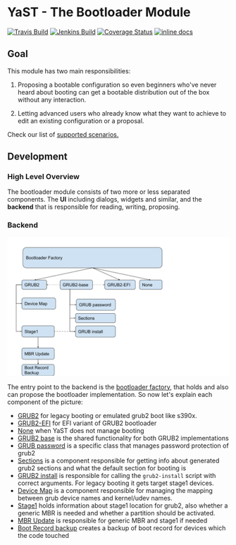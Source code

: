 # YaST - The Bootloader Module #

[![Travis Build](https://travis-ci.org/yast/yast-bootloader.svg?branch=master)](https://travis-ci.org/yast/yast-bootloader)
[![Jenkins Build](http://img.shields.io/jenkins/s/https/ci.opensuse.org/yast-bootloader-master.svg)](https://ci.opensuse.org/view/Yast/job/yast-bootloader-master/)
[![Coverage Status](https://img.shields.io/coveralls/yast/yast-bootloader.svg)](https://coveralls.io/r/yast/yast-bootloader?branch=master)
[![inline docs](http://inch-ci.org/github/yast/yast-bootloader.svg?branch=master)](http://inch-ci.org/github/yast/yast-bootloader)

## Goal

This module has two main responsibilities:

1. Proposing a bootable configuration so even beginners who've never heard about
   booting can get a bootable distribution out of the box without any interaction.

2. Letting advanced users who already know what they want to achieve
   to edit an existing configuration or a proposal.

Check our list of [supported scenarios.](SUPPORTED_SCENARIOS.md)

## Development

### High Level Overview

The bootloader module consists of two more or less separated components.
The **UI** including dialogs, widgets and similar, and
the **backend** that is responsible for reading, writing, proposing.

### Backend

![overview picture](doc/bootloader_backend.svg)

The entry point to the backend is the [bootloader factory](https://www.rubydoc.info/github/yast/yast-bootloader/master/Bootloader/BootloaderFactory),
that holds and also can propose the bootloader implementation. So now let's explain each component of the picture:

- [GRUB2](https://www.rubydoc.info/github/yast/yast-bootloader/master/Bootloader/Grub2) for legacy booting or emulated grub2 boot like s390x.
- [GRUB2-EFI](https://www.rubydoc.info/github/yast/yast-bootloader/master/Bootloader/Grub2EFI) for EFI variant of GRUB2 bootloader
- [None](https://www.rubydoc.info/github/yast/yast-bootloader/master/Bootloader/NoneBootloader) when YaST does not manage booting
- [GRUB2 base](https://www.rubydoc.info/github/yast/yast-bootloader/master/Bootloader/Grub2Base) is the shared functionality for both GRUB2 implementations
- [GRUB password](https://www.rubydoc.info/github/yast/yast-bootloader/master/Bootloader/GRUB2Pwd) is a specific class that manages password protection of grub2
- [Sections](https://www.rubydoc.info/github/yast/yast-bootloader/master/Bootloader/Sections) is a component responsible for getting info about generated grub2 sections and what the default section for booting is
- [GRUB2 install](https://www.rubydoc.info/github/yast/yast-bootloader/master/Bootloader/GrubInstall) is responsible for calling the `grub2-install` script with correct arguments. For legacy booting it gets target stage1 devices.
- [Device Map](https://www.rubydoc.info/github/yast/yast-bootloader/master/Bootloader/DeviceMap) is a component responsible for managing the mapping between grub device names and kernel/udev names.
- [Stage1](https://www.rubydoc.info/github/yast/yast-bootloader/master/Bootloader/Stage1) holds information about stage1 location for grub2, also whether a generic MBR is needed and whether a partition should be activated.
- [MBR Update](https://www.rubydoc.info/github/yast/yast-bootloader/master/Bootloader/MBRUpdate) is responsible for generic MBR and stage1 if needed
- [Boot Record backup](https://www.rubydoc.info/github/yast/yast-bootloader/master/Bootloader/BootRecordBackup) creates a backup of boot record for devices which the code touched
